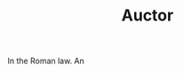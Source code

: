---
title: Auctor
letter: A
permalink: "/definitions/auctor.html"
body: In the Roman law. An
published_at: '2018-07-07'
layout: post
---